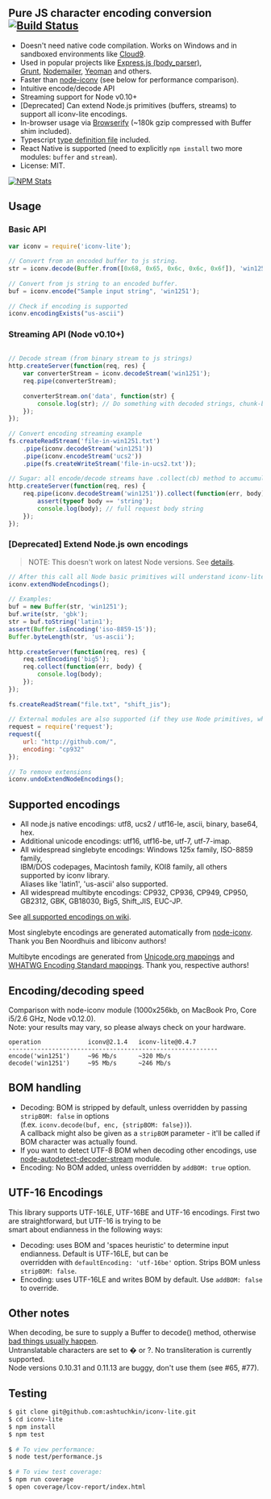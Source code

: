 ## Pure JS character encoding conversion [![Build Status](https://travis-ci.org/ashtuchkin/iconv-lite.svg?branch=master)](https://travis-ci.org/ashtuchkin/iconv-lite)  
  
 * Doesn't need native code compilation. Works on Windows and in sandboxed environments like [Cloud9](http://c9.io).  
 * Used in popular projects like [Express.js (body_parser)](https://github.com/expressjs/body-parser),  
   [Grunt](http://gruntjs.com/), [Nodemailer](http://www.nodemailer.com/), [Yeoman](http://yeoman.io/) and others.  
 * Faster than [node-iconv](https://github.com/bnoordhuis/node-iconv) (see below for performance comparison).  
 * Intuitive encode/decode API  
 * Streaming support for Node v0.10+  
 * [Deprecated] Can extend Node.js primitives (buffers, streams) to support all iconv-lite encodings.  
 * In-browser usage via [Browserify](https://github.com/substack/node-browserify) (~180k gzip compressed with Buffer shim included).  
 * Typescript [type definition file](https://github.com/ashtuchkin/iconv-lite/blob/master/lib/index.d.ts) included.  
 * React Native is supported (need to explicitly `npm install` two more modules: `buffer` and `stream`).  
 * License: MIT.  
  
[![NPM Stats](https://nodei.co/npm/iconv-lite.png?downloads=true&downloadRank=true)](https://npmjs.org/packages/iconv-lite/)  
  
## Usage  
### Basic API  
```javascript  
var iconv = require('iconv-lite');  
  
// Convert from an encoded buffer to js string.  
str = iconv.decode(Buffer.from([0x68, 0x65, 0x6c, 0x6c, 0x6f]), 'win1251');  
  
// Convert from js string to an encoded buffer.  
buf = iconv.encode("Sample input string", 'win1251');  
  
// Check if encoding is supported  
iconv.encodingExists("us-ascii")  
```  
  
### Streaming API (Node v0.10+)  
```javascript  
  
// Decode stream (from binary stream to js strings)  
http.createServer(function(req, res) {  
    var converterStream = iconv.decodeStream('win1251');  
    req.pipe(converterStream);  
  
    converterStream.on('data', function(str) {  
        console.log(str); // Do something with decoded strings, chunk-by-chunk.  
    });  
});  
  
// Convert encoding streaming example  
fs.createReadStream('file-in-win1251.txt')  
    .pipe(iconv.decodeStream('win1251'))  
    .pipe(iconv.encodeStream('ucs2'))  
    .pipe(fs.createWriteStream('file-in-ucs2.txt'));  
  
// Sugar: all encode/decode streams have .collect(cb) method to accumulate data.  
http.createServer(function(req, res) {  
    req.pipe(iconv.decodeStream('win1251')).collect(function(err, body) {  
        assert(typeof body == 'string');  
        console.log(body); // full request body string  
    });  
});  
```  
  
### [Deprecated] Extend Node.js own encodings  
> NOTE: This doesn't work on latest Node versions. See [details](https://github.com/ashtuchkin/iconv-lite/wiki/Node-v4-compatibility).  
  
```javascript  
// After this call all Node basic primitives will understand iconv-lite encodings.  
iconv.extendNodeEncodings();  
  
// Examples:  
buf = new Buffer(str, 'win1251');  
buf.write(str, 'gbk');  
str = buf.toString('latin1');  
assert(Buffer.isEncoding('iso-8859-15'));  
Buffer.byteLength(str, 'us-ascii');  
  
http.createServer(function(req, res) {  
    req.setEncoding('big5');  
    req.collect(function(err, body) {  
        console.log(body);  
    });  
});  
  
fs.createReadStream("file.txt", "shift_jis");  
  
// External modules are also supported (if they use Node primitives, which they probably do).  
request = require('request');  
request({  
    url: "http://github.com/",  
    encoding: "cp932"  
});  
  
// To remove extensions  
iconv.undoExtendNodeEncodings();  
```  
  
## Supported encodings  
  
 *  All node.js native encodings: utf8, ucs2 / utf16-le, ascii, binary, base64, hex.  
 *  Additional unicode encodings: utf16, utf16-be, utf-7, utf-7-imap.  
 *  All widespread singlebyte encodings: Windows 125x family, ISO-8859 family,  
    IBM/DOS codepages, Macintosh family, KOI8 family, all others supported by iconv library.  
    Aliases like 'latin1', 'us-ascii' also supported.  
 *  All widespread multibyte encodings: CP932, CP936, CP949, CP950, GB2312, GBK, GB18030, Big5, Shift_JIS, EUC-JP.  
  
See [all supported encodings on wiki](https://github.com/ashtuchkin/iconv-lite/wiki/Supported-Encodings).  
  
Most singlebyte encodings are generated automatically from [node-iconv](https://github.com/bnoordhuis/node-iconv). Thank you Ben Noordhuis and libiconv authors!  
  
Multibyte encodings are generated from [Unicode.org mappings](http://www.unicode.org/Public/MAPPINGS/) and [WHATWG Encoding Standard mappings](http://encoding.spec.whatwg.org/). Thank you, respective authors!  
  
  
## Encoding/decoding speed  
  
Comparison with node-iconv module (1000x256kb, on MacBook Pro, Core i5/2.6 GHz, Node v0.12.0).  
Note: your results may vary, so please always check on your hardware.  
  
    operation             iconv@2.1.4   iconv-lite@0.4.7  
    ----------------------------------------------------------  
    encode('win1251')     ~96 Mb/s      ~320 Mb/s  
    decode('win1251')     ~95 Mb/s      ~246 Mb/s  
  
## BOM handling  
  
 * Decoding: BOM is stripped by default, unless overridden by passing `stripBOM: false` in options  
   (f.ex. `iconv.decode(buf, enc, {stripBOM: false})`).  
   A callback might also be given as a `stripBOM` parameter - it'll be called if BOM character was actually found.  
 * If you want to detect UTF-8 BOM when decoding other encodings, use [node-autodetect-decoder-stream](https://github.com/danielgindi/node-autodetect-decoder-stream) module.  
 * Encoding: No BOM added, unless overridden by `addBOM: true` option.  
  
## UTF-16 Encodings  
  
This library supports UTF-16LE, UTF-16BE and UTF-16 encodings. First two are straightforward, but UTF-16 is trying to be  
smart about endianness in the following ways:  
 * Decoding: uses BOM and 'spaces heuristic' to determine input endianness. Default is UTF-16LE, but can be  
   overridden with `defaultEncoding: 'utf-16be'` option. Strips BOM unless `stripBOM: false`.  
 * Encoding: uses UTF-16LE and writes BOM by default. Use `addBOM: false` to override.  
  
## Other notes  
  
When decoding, be sure to supply a Buffer to decode() method, otherwise [bad things usually happen](https://github.com/ashtuchkin/iconv-lite/wiki/Use-Buffers-when-decoding).  
Untranslatable characters are set to � or ?. No transliteration is currently supported.  
Node versions 0.10.31 and 0.11.13 are buggy, don't use them (see #65, #77).  
  
## Testing  
  
```bash  
$ git clone git@github.com:ashtuchkin/iconv-lite.git  
$ cd iconv-lite  
$ npm install  
$ npm test  
  
$ # To view performance:  
$ node test/performance.js  
  
$ # To view test coverage:  
$ npm run coverage  
$ open coverage/lcov-report/index.html  
```  
